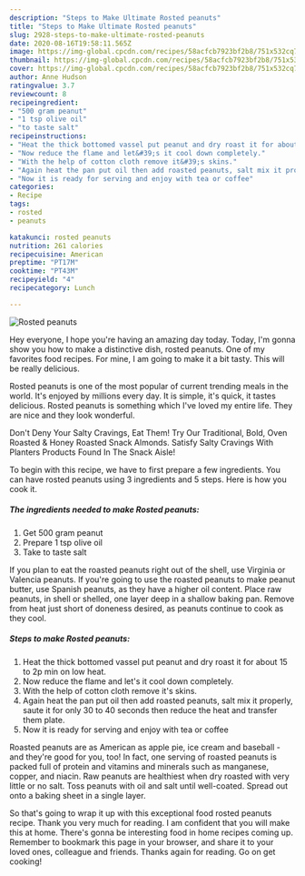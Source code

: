 ```yaml
---
description: "Steps to Make Ultimate Rosted peanuts"
title: "Steps to Make Ultimate Rosted peanuts"
slug: 2928-steps-to-make-ultimate-rosted-peanuts
date: 2020-08-16T19:58:11.565Z
image: https://img-global.cpcdn.com/recipes/58acfcb7923bf2b8/751x532cq70/rosted-peanuts-recipe-main-photo.jpg
thumbnail: https://img-global.cpcdn.com/recipes/58acfcb7923bf2b8/751x532cq70/rosted-peanuts-recipe-main-photo.jpg
cover: https://img-global.cpcdn.com/recipes/58acfcb7923bf2b8/751x532cq70/rosted-peanuts-recipe-main-photo.jpg
author: Anne Hudson
ratingvalue: 3.7
reviewcount: 8
recipeingredient:
- "500 gram peanut"
- "1 tsp olive oil"
- "to taste salt"
recipeinstructions:
- "Heat the thick bottomed vassel put peanut and dry roast it for about 15 to 2p min on low heat."
- "Now reduce the flame and let&#39;s it cool down completely."
- "With the help of cotton cloth remove it&#39;s skins."
- "Again heat the pan put oil then add roasted peanuts, salt mix it properly, saute it for only 30 to 40 seconds then reduce the heat and transfer them plate."
- "Now it is ready for serving and enjoy with tea or coffee"
categories:
- Recipe
tags:
- rosted
- peanuts

katakunci: rosted peanuts 
nutrition: 261 calories
recipecuisine: American
preptime: "PT17M"
cooktime: "PT43M"
recipeyield: "4"
recipecategory: Lunch

---
```



![Rosted peanuts](https://img-global.cpcdn.com/recipes/58acfcb7923bf2b8/751x532cq70/rosted-peanuts-recipe-main-photo.jpg)

Hey everyone, I hope you're having an amazing day today. Today, I'm gonna show you how to make a distinctive dish, rosted peanuts. One of my favorites food recipes. For mine, I am going to make it a bit tasty. This will be really delicious.

Rosted peanuts is one of the most popular of current trending meals in the world. It's enjoyed by millions every day. It is simple, it's quick, it tastes delicious. Rosted peanuts is something which I've loved my entire life. They are nice and they look wonderful.

Don&#39;t Deny Your Salty Cravings, Eat Them! Try Our Traditional, Bold, Oven Roasted &amp; Honey Roasted Snack Almonds. Satisfy Salty Cravings With Planters Products Found In The Snack Aisle!


To begin with this recipe, we have to first prepare a few ingredients. You can have rosted peanuts using 3 ingredients and 5 steps. Here is how you cook it.

<!--inarticleads1-->

##### The ingredients needed to make Rosted peanuts:

1. Get 500 gram peanut
1. Prepare 1 tsp olive oil
1. Take to taste salt


If you plan to eat the roasted peanuts right out of the shell, use Virginia or Valencia peanuts. If you&#39;re going to use the roasted peanuts to make peanut butter, use Spanish peanuts, as they have a higher oil content. Place raw peanuts, in shell or shelled, one layer deep in a shallow baking pan. Remove from heat just short of doneness desired, as peanuts continue to cook as they cool. 

<!--inarticleads2-->

##### Steps to make Rosted peanuts:

1. Heat the thick bottomed vassel put peanut and dry roast it for about 15 to 2p min on low heat.
1. Now reduce the flame and let&#39;s it cool down completely.
1. With the help of cotton cloth remove it&#39;s skins.
1. Again heat the pan put oil then add roasted peanuts, salt mix it properly, saute it for only 30 to 40 seconds then reduce the heat and transfer them plate.
1. Now it is ready for serving and enjoy with tea or coffee


Roasted peanuts are as American as apple pie, ice cream and baseball - and they&#39;re good for you, too! In fact, one serving of roasted peanuts is packed full of protein and vitamins and minerals such as manganese, copper, and niacin. Raw peanuts are healthiest when dry roasted with very little or no salt. Toss peanuts with oil and salt until well-coated. Spread out onto a baking sheet in a single layer. 

So that's going to wrap it up with this exceptional food rosted peanuts recipe. Thank you very much for reading. I am confident that you will make this at home. There's gonna be interesting food in home recipes coming up. Remember to bookmark this page in your browser, and share it to your loved ones, colleague and friends. Thanks again for reading. Go on get cooking!
